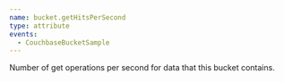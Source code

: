 ```yaml
---
name: bucket.getHitsPerSecond
type: attribute
events:
  - CouchbaseBucketSample
---
```


Number of get operations per second for data that this bucket contains.